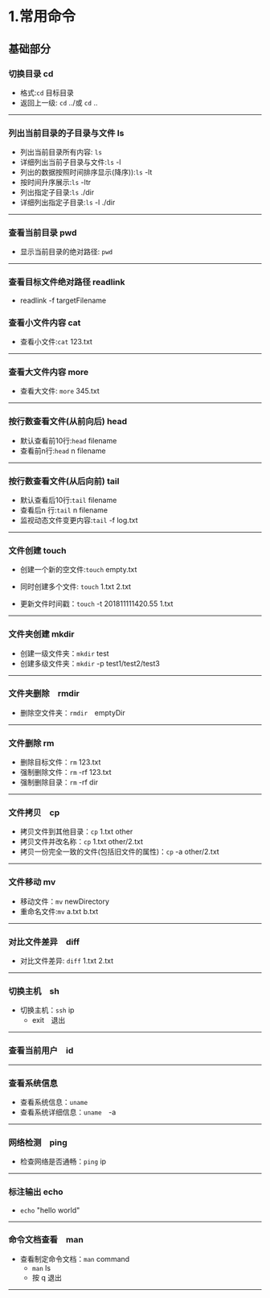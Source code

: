 # 1.常用命令
## 基础部分
### 切换目录 cd
* 格式:<code>cd</code> 目标目录
* 返回上一级: <code>cd</code> ../或 <code>cd</code> ..

---

### 列出当前目录的子目录与文件 ls
* 列出当前目录所有内容: <code>ls</code> 
* 详细列出当前子目录与文件:<code>ls</code> -l
* 列出的数据按照时间排序显示(降序)):<code>ls</code> -lt
* 按时间升序展示:<code>ls</code> -ltr
* 列出指定子目录:<code>ls</code> ./dir  
* 详细列出指定子目录:<code>ls</code> -l ./dir

---

### 查看当前目录 pwd
* 显示当前目录的绝对路径: <code>pwd</code> 

---

### 查看目标文件绝对路径 readlink
* readlink -f targetFilename

### 查看小文件内容 cat
* 查看小文件:<code>cat</code> 123.txt

---

### 查看大文件内容 more
* 查看大文件: <code>more</code> 345.txt

---

### 按行数查看文件(从前向后) head 
* 默认查看前10行:<code>head</code> filename
* 查看前n行:<code>head</code> n filename

---

### 按行数查看文件(从后向前) tail
* 默认查看后10行:<code>tail</code> filename
* 查看后n 行:<code>tail</code> n filename
* 监视动态文件变更内容:<code>tail</code> -f log.txt

---

### 文件创建 touch
* 创建一个新的空文件:<code>touch</code> empty.txt
* 同时创建多个文件: <code>touch</code> 1.txt 2.txt 

* 更新文件时间戳：<code>touch</code> -t 201811111420.55 1.txt

---

### 文件夹创建 mkdir
* 创建一级文件夹：<code>mkdir</code> test
* 创建多级文件夹：<code>mkdir</code> -p test1/test2/test3

---

### 文件夹删除　rmdir
* 删除空文件夹：<code>rmdir</code>　emptyDir 

---

### 文件删除 rm
* 删除目标文件：<code>rm</code> 123.txt
* 强制删除文件：<code>rm</code> -rf 123.txt
* 强制删除目录：<code>rm</code> -rf dir

---

### 文件拷贝　cp
* 拷贝文件到其他目录：<code>cp</code> 1.txt other
* 拷贝文件并改名称：<code>cp</code> 1.txt other/2.txt
* 拷贝一份完全一致的文件(包括旧文件的属性)：<code>cp</code> -a other/2.txt

---

### 文件移动 mv
* 移动文件：<code>mv</code> newDirectory
* 重命名文件:<code>mv</code> a.txt b.txt

---

### 对比文件差异　diff
* 对比文件差异: <code>diff</code> 1.txt 2.txt

---

### 切换主机　sh
* 切换主机：<code>ssh</code> ip
  * exit　退出

---
### 查看当前用户　id

---
### 查看系统信息　
* 查看系统信息：<code>uname</code>
* 查看系统详细信息：<code>uname</code>　-a

---
### 网络检测　ping
* 检查网络是否通畅：<code>ping</code> ip
---

### 标注输出 echo
* <code>echo</code> "hello world" 
---
### 命令文档查看　man
* 查看制定命令文档：<code>man</code> command
  *  <code>man</code> ls
  * 按 q 退出

---
<!-- ## 使用deepin 所拾得
### 解压缩 tar
    *  tar xzf filename.tar.gz -->
